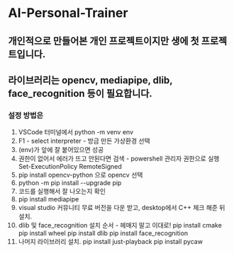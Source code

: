 # AI-Personal-Trainer

## 개인적으로 만들어본 개인 프로젝트이지만 생에 첫 프로젝트입니다.

## 라이브러리는 opencv, mediapipe, dlib, face_recognition 등이 필요합니다.

### 설정 방법은
1. VSCode 터미널에서 python -m venv env
2. F1 - select interpreter - 방금 만든 가상환경 선택
3. (env)가 앞에 잘 붙어있으면 성공
4. 권한이 없어서 에러가 뜨고 안된다면
  검색 - powershell 관리자 권한으로 실행
  Set-ExecutionPolicy RemoteSigned
5. pip install opencv-python 으로 opencv 선택
6. python -m pip install --upgrade pip
7. 코드를 실행해서 잘 나오는지 확인
8. pip install mediapipe
9. visual studio 커뮤니티 무료 버전을 다운 받고, desktop에서 C++ 체크 해준 뒤 설치.
10. dlib 및 face_recognition 설치 순서 - 헤매지 말고 이대로!
   pip install cmake
   pip install wheel
   pip install dlib
   pip install face_recognition
11. 나머지 라이브러리 설치.
   pip install just-playback
   pip install pycaw
